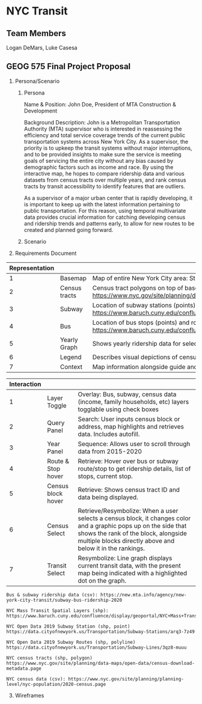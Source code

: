 # NYC Transit 

## Team Members
Logan DeMars, Luke Casesa

## GEOG 575 Final Project Proposal
1. Persona/Scenario
    1. Persona

        Name & Position: John Doe, President of MTA Construction & Development 

        Background Description: John is a Metropolitan Transportation Authority (MTA) supervisor who is interested in reassessing the efficiency and total service coverage trends of the current public transportation systems across New York City. As a supervisor, the priority is to upkeep the transit systems without major interruptions, and to be provided insights to make sure the service is meeting goals of servicing the entire city without any bias caused by demographic factors such as income and race. By using the interactive map, he hopes to compare ridership data and various datasets from census tracts over multiple years, and rank census tracts by transit accessibility to identify features that are outliers. 

	    As a supervisor of a major urban center that is rapidly developing, it is important to keep up with the latest information pertaining to public transportation. For this reason, using temporal multivariate data provides crucial information for catching developing census and ridership trends and patterns early, to allow for new routes to be created and planned going forward. 

    2. Scenario
2. Requirements Document    

| Representation |               |                                                                                                                                                              |
| :------------- | :------------ | :----------------------------------------------------------------------------------------------------------------------------------------------------------- |
| 1              | Basemap       | Map of entire New York City area: Street view                                                                                                                |
| 2              | Census tracts | Census tract polygons on top of basemap and below subway/bus data https://www.nyc.gov/site/planning/data-maps/open-data/census-download-metadata.page        |
| 3              | Subway        | Location of subway stations (points) and routes (polylines) https://www.baruch.cuny.edu/confluence/display/geoportal/NYC+Mass+Transit+Spatial+Layers+Archive |
| 4              | Bus           | Location of bus stops (points) and routes (polylines) https://www.baruch.cuny.edu/confluence/display/geoportal/NYC+Mass+Transit+Spatial+Layers+Archive       |
| 5              | Yearly Graph  | Shows yearly ridership data for selected route/station, line graph.                                                                                          |
| 6              | Legend        | Describes visual depictions of census tracts, routes, and stops                                                                                              |
| 7              | Context       | Map information alongside guide and context for users                                                                                                        |

| Interaction |                    |                                                                                                                                                                                                                       |
| :---------- | :----------------- | :-------------------------------------------------------------------------------------------------------------------------------------------------------------------------------------------------------------------- |
| 1           | Layer Toggle       | Overlay: Bus, subway, census data (income, family households, etc) layers togglable using check boxes                                                                                                                 |
| 2           | Query Panel        | Search: User inputs census block or address, map highlights and retrieves data. Includes autofill.                                                                                                                    |
| 3           | Year Panel         | Sequence: Allows user to scroll through data from 2015-2020                                                                                                                                                           |
| 4           | Route & Stop hover | Retrieve: Hover over bus or subway route/stop to get ridership details, list of stops, current stop.                                                                                                                  |
| 5           | Census block hover | Retrieve: Shows census tract ID and data being displayed.                                                                                                                                                             |
| 6           | Census Select      | Retrieve/Resymbolize: When a user selects a census block, it changes color and a graphic pops up on the side that shows the rank of the block, alongside multiple blocks directly above and below it in the rankings. |
| 7           | Transit Select     | Resymbolize: Line graph displays current transit data, with the present map being indicated with a highlighted dot on the graph.                                                                                      |


    Bus & subway ridership data (csv): https://new.mta.info/agency/new-york-city-transit/subway-bus-ridership-2020 

    NYC Mass Transit Spatial Layers (shp): https://www.baruch.cuny.edu/confluence/display/geoportal/NYC+Mass+Transit+Spatial+Layers+Archive  

    NYC Open Data 2019 Subway Station (shp, point) https://data.cityofnewyork.us/Transportation/Subway-Stations/arq3-7z49 

    NYC Open Data 2019 Subway Routes (shp, polyline) https://data.cityofnewyork.us/Transportation/Subway-Lines/3qz8-muuu

    NYC census tracts (shp, polygon) https://www.nyc.gov/site/planning/data-maps/open-data/census-download-metadata.page

    NYC census data (csv): https://www.nyc.gov/site/planning/planning-level/nyc-population/2020-census.page

3. Wireframes






